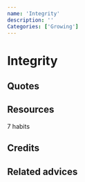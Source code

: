 ```yaml
---
name: 'Integrity'
description: ''
Categories: ['Growing']
---
```

# Integrity


## Quotes

## Resources

7 habits

## Credits

## Related advices

